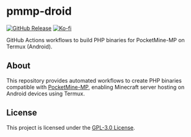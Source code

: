 # pmmp-droid

[![GitHub Release](https://img.shields.io/github/v/release/Veha0001/pmmp-droid?include_prereleases&sort=date&filter=PHP&display_name=release&style=for-the-badge&label=Download%20Release%20)](https://github.com/Veha0001/pmmp-droid/releases)
[![Ko-fi](https://img.shields.io/badge/support_me_on_ko--fi-F16061?style=for-the-badge&logo=kofi&logoColor=f5f5f5)](https://ko-fi.com/Veha0001)

GitHub Actions workflows to build PHP binaries for PocketMine-MP on Termux (Android).

## About

This repository provides automated workflows to create PHP binaries compatible with [PocketMine-MP](https://pmmp.io/), enabling Minecraft server hosting on Android devices using Termux.

## License

This project is licensed under the [GPL-3.0 License](LICENSE).
